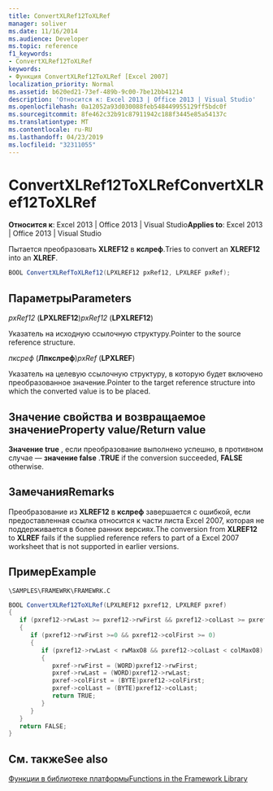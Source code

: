 ```yaml
---
title: ConvertXLRef12ToXLRef
manager: soliver
ms.date: 11/16/2014
ms.audience: Developer
ms.topic: reference
f1_keywords:
- ConvertXLRef12ToXLRef
keywords:
- Функция ConvertXLRef12ToXLRef [Excel 2007]
localization_priority: Normal
ms.assetid: b620ed21-73ef-489b-9c00-7be12bb41214
description: 'Относится к: Excel 2013 | Office 2013 | Visual Studio'
ms.openlocfilehash: 0a12052a93d030088feb548449955129ff5bdc0f
ms.sourcegitcommit: 8fe462c32b91c87911942c188f3445e85a54137c
ms.translationtype: MT
ms.contentlocale: ru-RU
ms.lasthandoff: 04/23/2019
ms.locfileid: "32311055"
---
```

# <a name="convertxlref12toxlref"></a><span data-ttu-id="f9393-104">ConvertXLRef12ToXLRef</span><span class="sxs-lookup"><span data-stu-id="f9393-104">ConvertXLRef12ToXLRef</span></span>

<span data-ttu-id="f9393-105">**Относится к**: Excel 2013 | Office 2013 | Visual Studio</span><span class="sxs-lookup"><span data-stu-id="f9393-105">**Applies to**: Excel 2013 | Office 2013 | Visual Studio</span></span> 
  
<span data-ttu-id="f9393-106">Пытается преобразовать **XLREF12** в **кслреф**.</span><span class="sxs-lookup"><span data-stu-id="f9393-106">Tries to convert an **XLREF12** into an **XLREF**.</span></span>
  
```cs
BOOL ConvertXLRefToXLRef12(LPXLREF12 pxRef12, LPXLREF pxRef);
```

## <a name="parameters"></a><span data-ttu-id="f9393-107">Параметры</span><span class="sxs-lookup"><span data-stu-id="f9393-107">Parameters</span></span>

 <span data-ttu-id="f9393-108">_pxRef12_ (**LPXLREF12**)</span><span class="sxs-lookup"><span data-stu-id="f9393-108">_pxRef12_ (**LPXLREF12**)</span></span>
  
<span data-ttu-id="f9393-109">Указатель на исходную ссылочную структуру.</span><span class="sxs-lookup"><span data-stu-id="f9393-109">Pointer to the source reference structure.</span></span>
  
 <span data-ttu-id="f9393-110">_пксреф_ (**Лпкслреф**)</span><span class="sxs-lookup"><span data-stu-id="f9393-110">_pxRef_ (**LPXLREF**)</span></span>
  
<span data-ttu-id="f9393-111">Указатель на целевую ссылочную структуру, в которую будет включено преобразованное значение.</span><span class="sxs-lookup"><span data-stu-id="f9393-111">Pointer to the target reference structure into which the converted value is to be placed.</span></span>
  
## <a name="property-valuereturn-value"></a><span data-ttu-id="f9393-112">Значение свойства и возвращаемое значение</span><span class="sxs-lookup"><span data-stu-id="f9393-112">Property value/Return value</span></span>

 <span data-ttu-id="f9393-113">**Значение true** , если преобразование выполнено успешно, в противном случае — **значение false** .</span><span class="sxs-lookup"><span data-stu-id="f9393-113">**TRUE** if the conversion succeeded, **FALSE** otherwise.</span></span> 
  
## <a name="remarks"></a><span data-ttu-id="f9393-114">Замечания</span><span class="sxs-lookup"><span data-stu-id="f9393-114">Remarks</span></span>

<span data-ttu-id="f9393-115">Преобразование из **XLREF12** в **кслреф** завершается с ошибкой, если предоставленная ссылка относится к части листа Excel 2007, которая не поддерживается в более ранних версиях.</span><span class="sxs-lookup"><span data-stu-id="f9393-115">The conversion from **XLREF12** to **XLREF** fails if the supplied reference refers to part of a Excel 2007 worksheet that is not supported in earlier versions.</span></span> 
  
## <a name="example"></a><span data-ttu-id="f9393-116">Пример</span><span class="sxs-lookup"><span data-stu-id="f9393-116">Example</span></span>

 `\SAMPLES\FRAMEWRK\FRAMEWRK.C`
  
```cs
BOOL ConvertXLRef12ToXLRef(LPXLREF12 pxref12, LPXLREF pxref)
{
   if (pxref12->rwLast >= pxref12->rwFirst && pxref12->colLast >= pxref12->colFirst)
   {
      if (pxref12->rwFirst >=0 && pxref12->colFirst >= 0)
      {
         if (pxref12->rwLast < rwMaxO8 && pxref12->colLast < colMaxO8)
         {
            pxref->rwFirst = (WORD)pxref12->rwFirst;
            pxref->rwLast = (WORD)pxref12->rwLast;
            pxref->colFirst = (BYTE)pxref12->colFirst;
            pxref->colLast = (BYTE)pxref12->colLast;
            return TRUE;
         }
      }
   }
   return FALSE;
}
```

## <a name="see-also"></a><span data-ttu-id="f9393-117">См. также</span><span class="sxs-lookup"><span data-stu-id="f9393-117">See also</span></span>



[<span data-ttu-id="f9393-118">Функции в библиотеке платформы</span><span class="sxs-lookup"><span data-stu-id="f9393-118">Functions in the Framework Library</span></span>](functions-in-the-framework-library.md)

